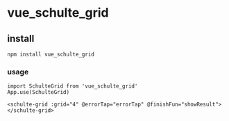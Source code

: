 # vue_schulte_grid

## install
```
npm install vue_schulte_grid
```

### usage
```
import SchulteGrid from 'vue_schulte_grid'
App.use(SchulteGrid)

<schulte-grid :grid="4" @errorTap="errorTap" @finishFun="showResult"></schulte-grid>
```
